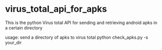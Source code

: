 virus_total_api_for_apks
========================

This is the python Virus total API for sending and retrieving android apks  in a certain directory 

usage: send a directory of apks to virus total
python check_apks.py -s  your_dir

